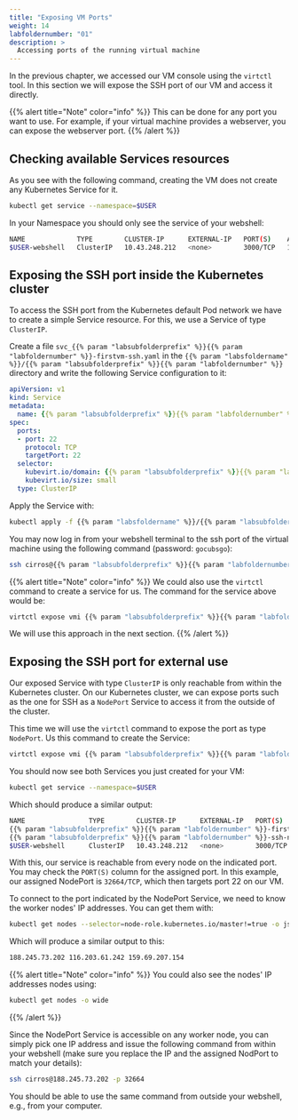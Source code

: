 ```yaml
---
title: "Exposing VM Ports"
weight: 14
labfoldernumber: "01"
description: >
  Accessing ports of the running virtual machine
---
```


In the previous chapter, we accessed our VM console using the `virtctl` tool. In this section we will expose the SSH port
of our VM and access it directly.

{{% alert title="Note" color="info" %}}
This can be done for any port you want to use. For example, if your virtual machine provides a webserver, you can expose
the webserver port.
{{% /alert %}}


## Checking available Services resources

As you see with the following command, creating the VM does not create any Kubernetes Service for it.

```bash
kubectl get service --namespace=$USER
```

In your Namespace you should only see the service of your webshell:

```bash
NAME             TYPE        CLUSTER-IP      EXTERNAL-IP   PORT(S)    AGE
$USER-webshell   ClusterIP   10.43.248.212   <none>        3000/TCP   1d
```


## Exposing the SSH port inside the Kubernetes cluster

To access the SSH port from the Kubernetes default Pod network we have to create a simple Service resource.
For this, we use a Service of type `ClusterIP`.

Create a file `svc_{{% param "labsubfolderprefix" %}}{{% param "labfoldernumber" %}}-firstvm-ssh.yaml` in the `{{% param "labsfoldername" %}}/{{% param "labsubfolderprefix" %}}{{% param "labfoldernumber" %}}` directory and write the following Service configuration to it:

```yaml
apiVersion: v1
kind: Service
metadata:
  name: {{% param "labsubfolderprefix" %}}{{% param "labfoldernumber" %}}-firstvm-ssh
spec:
  ports:
  - port: 22
    protocol: TCP
    targetPort: 22
  selector:
    kubevirt.io/domain: {{% param "labsubfolderprefix" %}}{{% param "labfoldernumber" %}}-firstvm
    kubevirt.io/size: small
  type: ClusterIP
```

Apply the Service with:

```bash
kubectl apply -f {{% param "labsfoldername" %}}/{{% param "labsubfolderprefix" %}}{{% param "labfoldernumber" %}}/svc_{{% param "labsubfolderprefix" %}}{{% param "labfoldernumber" %}}-firstvm-ssh.yaml --namespace=$USER
```

You may now log in from your webshell terminal to the ssh port of the virtual machine using the following command (password: `gocubsgo`):

```bash
ssh cirros@{{% param "labsubfolderprefix" %}}{{% param "labfoldernumber" %}}-firstvm-ssh.$USER.svc.cluster.local
```

{{% alert title="Note" color="info" %}}
We could also use the `virtctl` command to create a service for us. The command for the service above would be:

```bash
virtctl expose vmi {{% param "labsubfolderprefix" %}}{{% param "labfoldernumber" %}}-firstvm --name={{% param "labsubfolderprefix" %}}{{% param "labfoldernumber" %}}-firstvm-ssh --port=22 --namespace=$USER
```

We will use this approach in the next section.
{{% /alert %}}


## Exposing the SSH port for external use

Our exposed Service with type `ClusterIP` is only reachable from within the Kubernetes cluster. On our Kubernetes
cluster, we can expose ports such as the one for SSH as a `NodePort` Service to access it from the outside of the cluster.

This time we will use the `virtctl` command to expose the port as type `NodePort`. Us this command to create the Service:

```bash
virtctl expose vmi {{% param "labsubfolderprefix" %}}{{% param "labfoldernumber" %}}-firstvm --name={{% param "labsubfolderprefix" %}}{{% param "labfoldernumber" %}}-firstvm-ssh-np --port=22 --type=NodePort --namespace=$USER
```

You should now see both Services you just created for your VM:

```bash
kubectl get service --namespace=$USER
```

Which should produce a similar output:

```bash
NAME                TYPE        CLUSTER-IP      EXTERNAL-IP   PORT(S)        AGE
{{% param "labsubfolderprefix" %}}{{% param "labfoldernumber" %}}-firstvm-ssh   ClusterIP   10.43.89.29     <none>        22/TCP         17m
{{% param "labsubfolderprefix" %}}{{% param "labfoldernumber" %}}-ssh-np        NodePort    10.43.223.242   <none>        22:32664/TCP   49s
$USER-webshell      ClusterIP   10.43.248.212   <none>        3000/TCP       1d
```

With this, our service is reachable from every node on the indicated port. You may check the `PORT(S)` column for the
assigned port. In this example, our assigned NodePort is `32664/TCP`, which then targets port 22 on our VM.

To connect to the port indicated by the NodePort Service, we need to know the worker nodes' IP addresses. You can get them with:

```bash
kubectl get nodes --selector=node-role.kubernetes.io/master!=true -o jsonpath={.items[*].status.addresses[?\(@.type==\"ExternalIP\"\)].address} --namespace=$USER
```

Which will produce a similar output to this:

```bash
188.245.73.202 116.203.61.242 159.69.207.154
```

{{% alert title="Note" color="info" %}}
You could also see the nodes' IP addresses nodes using:

```bash
kubectl get nodes -o wide
```
{{% /alert %}}

Since the NodePort Service is accessible on any worker node, you can simply pick one IP address and issue the following command
from within your webshell (make sure you replace the IP and the assigned NodPort to match your details):

```bash
ssh cirros@188.245.73.202 -p 32664
```

You should be able to use the same command from outside your webshell, e.g., from your computer.
